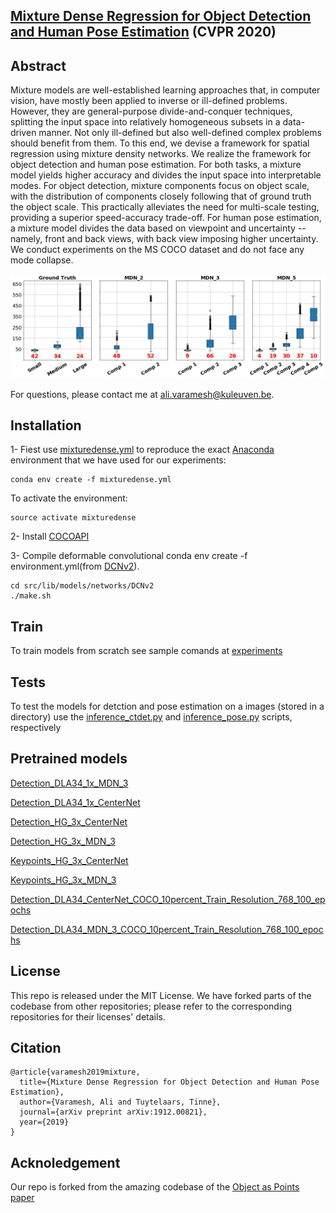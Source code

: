 
## [Mixture Dense Regression for Object Detection and Human Pose Estimation](https://arxiv.org/abs/1912.00821) (CVPR 2020)

## Abstract 

Mixture models are well-established learning approaches that, in computer vision, have mostly been applied to inverse or ill-defined problems. However, they are general-purpose divide-and-conquer techniques, splitting the input space into relatively homogeneous subsets in a data-driven manner. Not only ill-defined but also well-defined complex problems should benefit from them. To this end, we devise a framework for spatial regression using mixture density networks. We realize the framework for object detection and human pose estimation. For both tasks, a mixture model yields higher accuracy and divides the input space into interpretable modes. For object detection, mixture components focus on object scale, with the distribution of components closely following that of ground truth the object scale. This practically alleviates the need for multi-scale testing, providing a superior speed-accuracy trade-off. For human pose estimation, a mixture model divides the data based on viewpoint and uncertainty -- namely, front and back views, with back view imposing higher uncertainty. We conduct experiments on the MS COCO dataset and do not face any mode collapse. 


![Distribution of components compared to the ground-truth distribution of object scale](comp_area_vis.jpg)


For questions, please contact me at [ali.varamesh@kuleuven.be](ali.varamesh@kuleuven.be).

## Installation
1- Fiest use [mixturedense.yml](mixturedense.yml) to reproduce the exact [Anaconda](https://www.anaconda.com/download) environment that we have used for our experiments:
  ~~~
  conda env create -f mixturedense.yml
  ~~~
  To activate the environment:
  ~~~
  source activate mixturedense
  ~~~

2- Install [COCOAPI](https://github.com/cocodataset/cocoapi)

3- Compile deformable convolutional conda env create -f environment.yml(from [DCNv2](https://github.com/CharlesShang/DCNv2.git)).
  ~~~  
  cd src/lib/models/networks/DCNv2
  ./make.sh
  ~~~
## Train
To train models from scratch see sample comands at [experiments](experiments)

## Tests
To test the models for detction and pose estimation on a images (stored in a directory) use the [inference_ctdet.py](inference_ctdet.py) and [inference_pose.py](nference_pose.py) scripts, respectively

## Pretrained models

[Detection_DLA34_1x_MDN_3](https://drive.google.com/file/d/1Eo3frOmNSMgMdE_G6XNAKRj3q5cyxWzi/view?usp=sharing)

[Detection_DLA34_1x_CenterNet](https://drive.google.com/file/d/1MrJJbII8Kc1tqvnPGmYoeGXTtPECfIQB/view?usp=sharing)

[Detection_HG_3x_CenterNet](https://drive.google.com/file/d/1ilHteHqkNi8UoOBJM5rXQ5PpvbBTqqvr/view?usp=sharing)

[Detection_HG_3x_MDN_3](https://drive.google.com/file/d/1-b7u6SvM77G9hKJi77WKc0CiFLk-Vru1/view?usp=sharing)

[Keypoints_HG_3x_CenterNet](https://drive.google.com/file/d/1CbuU9QGsdwG-F8r8Ij-pSS2gKYDOilv_/view?usp=sharing)

[Keypoints_HG_3x_MDN_3](https://drive.google.com/file/d/15e0HJbT-P0tGQnEjs-rOv1K9jKs0o-mg/view?usp=sharing)

[Detection_DLA34_CenterNet_COCO_10percent_Train_Resolution_768_100_epochs](https://drive.google.com/file/d/1HcmKQRDzWfSbtYZJk6Y5zpojhw9IsBJ6/view?usp=sharing)

[Detection_DLA34_MDN_3_COCO_10percent_Train_Resolution_768_100_epochs](https://drive.google.com/file/d/1sNDCtNeEdgRyilThJ6_Bh7m4roTPMw2n/view?usp=sharing)


## License

This repo is released under the MIT License. We have forked parts of the codebase from other repositories; please refer to the corresponding repositories for their licenses' details.

## Citation

    @article{varamesh2019mixture,
      title={Mixture Dense Regression for Object Detection and Human Pose Estimation},
      author={Varamesh, Ali and Tuytelaars, Tinne},
      journal={arXiv preprint arXiv:1912.00821},
      year={2019}
    }
## Acknoledgement
Our repo is forked from the amazing codebase of the [Object as Points paper](https://github.com/xingyizhou/CenterNet)
